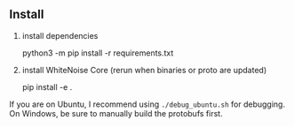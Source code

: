 ## Install
1. install dependencies  
    
    
    python3 -m pip install -r requirements.txt

2. install WhiteNoise Core (rerun when binaries or proto are updated)


    pip install -e .


If you are on Ubuntu, I recommend using `./debug_ubuntu.sh` for debugging.
On Windows, be sure to manually build the protobufs first.

